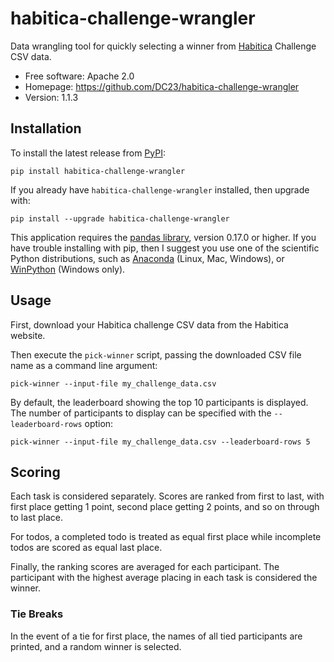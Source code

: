 # habitica-challenge-wrangler
Data wrangling tool for quickly selecting a winner from
[Habitica](https://habitica.com) Challenge CSV data.

* Free software: Apache 2.0
* Homepage: https://github.com/DC23/habitica-challenge-wrangler
* Version: 1.1.3

## Installation

To install the latest release from [PyPI](https://pypi.python.org/pypi):

    pip install habitica-challenge-wrangler

If you already have `habitica-challenge-wrangler` installed, then upgrade with:

    pip install --upgrade habitica-challenge-wrangler

This application requires the [pandas library](http://pandas.pydata.org/), 
version 0.17.0 or higher. If you have trouble installing with pip, then
I suggest you use one of the scientific Python distributions, such as
[Anaconda](https://www.continuum.io/) (Linux, Mac, Windows), or
[WinPython](https://winpython.github.io/) (Windows only).

## Usage

First, download your Habitica challenge CSV data from the Habitica website.

Then execute the `pick-winner` script, passing the downloaded CSV
file name as a command line argument:

    pick-winner --input-file my_challenge_data.csv

By default, the leaderboard showing the top 10 participants is displayed. The
number of participants to display can be specified with the `--leaderboard-rows`
option:

    pick-winner --input-file my_challenge_data.csv --leaderboard-rows 5

## Scoring

Each task is considered separately. Scores are ranked from first to last, with
first place getting 1 point, second place getting 2 points, and so on through to
last place.

For todos, a completed todo is treated as equal first place while incomplete
todos are scored as equal last place.

Finally, the ranking scores are averaged for each participant. The participant
with the highest average placing in each task is considered the winner.

### Tie Breaks

In the event of a tie for first place, the names of all tied participants are
printed, and a random winner is selected.
